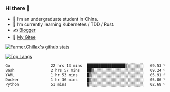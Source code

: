 ### Hi there 👋

- 🔭 I’m an undergraduate student in China.
- 🌱 I’m currently learning Kubernetes / TDD / Rust.
- ✍️ [Blogger](https://blog.farmer233.top)
- 🤔 [My Gitee](https://gitee.com/Farmer-chong)


[![Farmer.Chillax's github stats](https://github-readme-stats.vercel.app/api?username=FarmerChillax)](https://github.com/anuraghazra/github-readme-stats)

[![Top Langs](https://github-readme-stats.vercel.app/api/top-langs/?username=FarmerChillax&layout=compact&hide=html,css,javascript)](https://github.com/anuraghazra/github-readme-stats)


<a href="https://wakatime.com/@Farmer"> </a>
          <!--START_SECTION:waka-->

```txt
Go                  22 hrs 13 mins  █████████████████▒░░░░░░░   69.53 %
Bash                2 hrs 57 mins   ██▒░░░░░░░░░░░░░░░░░░░░░░   09.24 %
YAML                1 hr 53 mins    █▒░░░░░░░░░░░░░░░░░░░░░░░   05.91 %
Docker              1 hr 36 mins    █▒░░░░░░░░░░░░░░░░░░░░░░░   05.06 %
Python              51 mins         ▓░░░░░░░░░░░░░░░░░░░░░░░░   02.68 %
```

<!--END_SECTION:waka-->



<!--
**Farmer-chong/Farmer-chong** is a ✨ _special_ ✨ repository because its `README.md` (this file) appears on your GitHub profile.

Here are some ideas to get you started:

- 🔭 I’m currently working on ...
- 🌱 I’m currently learning ...
- 👯 I’m looking to collaborate on ...
- 🤔 I’m looking for help with ...
- 💬 Ask me about ...
- 📫 How to reach me: ...
- 😄 Pronouns: ...
- ⚡ Fun fact: ...
-->
